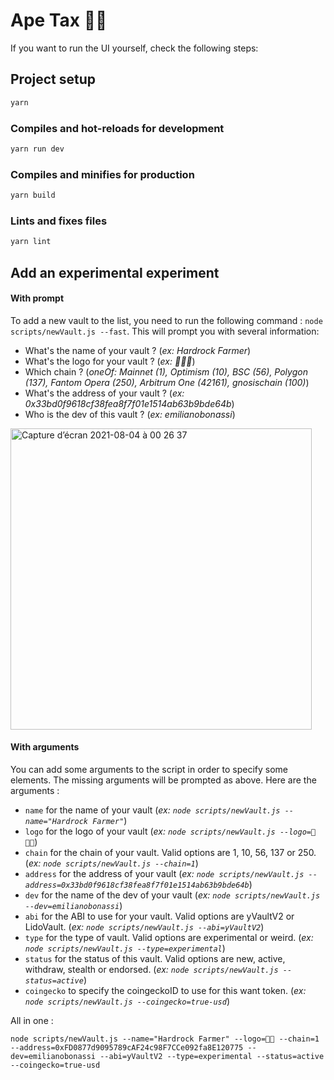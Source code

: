 # Ape Tax 🦍🧮

If you want to run the UI yourself, check the following steps:

## Project setup

```bash
yarn
```

### Compiles and hot-reloads for development

```bash
yarn run dev
```

### Compiles and minifies for production

```bash
yarn build
```

### Lints and fixes files

```bash
yarn lint
```

## Add an experimental experiment

#### With prompt
To add a new vault to the list, you need to run the following command : `node scripts/newVault.js --fast`.
This will prompt you with several information:
- What's the name of your vault ? (*ex: Hardrock Farmer*)
- What's the logo for your vault ? (*ex: 🎸👨‍🌾*)
- Which chain ? (*oneOf: Mainnet (1), Optimism (10), BSC (56), Polygon (137), Fantom Opera (250), Arbitrum One (42161), gnosischain (100)*)
- What's the address of your vault ? (*ex: 0x33bd0f9618cf38fea8f7f01e1514ab63b9bde64b*)
- Who is the dev of this vault ? (*ex: emilianobonassi*)

<img width="482" alt="Capture d’écran 2021-08-04 à 00 26 37" src="https://user-images.githubusercontent.com/9974362/128094349-de173732-ec31-4314-9d34-b73221a9099f.png">

#### With arguments
You can add some arguments to the script in order to specify some elements. The missing arguments will be prompted as above.
Here are the arguments :
- `name` for the name of your vault (*ex: `node scripts/newVault.js --name="Hardrock Farmer"`*)
- `logo` for the logo of your vault (*ex: `node scripts/newVault.js --logo=🎸👨‍🌾`*)
- `chain` for the chain of your vault. Valid options are 1, 10, 56, 137 or 250. (*ex: `node scripts/newVault.js --chain=1`*)
- `address` for the address of your vault (*ex: `node scripts/newVault.js --address=0x33bd0f9618cf38fea8f7f01e1514ab63b9bde64b`*)
- `dev` for the name of the dev of your vault (*ex: `node scripts/newVault.js --dev=emilianobonassi`*)
- `abi` for the ABI to use for your vault. Valid options are yVaultV2 or LidoVault. (*ex: `node scripts/newVault.js --abi=yVaultV2`*)
- `type` for the type of vault. Valid options are experimental or weird. (*ex: `node scripts/newVault.js --type=experimental`*)
- `status` for the status of this vault. Valid options are new, active, withdraw, stealth or endorsed. (*ex: `node scripts/newVault.js --status=active`*)
- `coingecko` to specify the coingeckoID to use for this want token. (*ex: `node scripts/newVault.js --coingecko=true-usd`*)

All in one :
```
node scripts/newVault.js --name="Hardrock Farmer" --logo=🌾🌾 --chain=1 --address=0xFD0877d9095789cAF24c98F7CCe092fa8E120775 --dev=emilianobonassi --abi=yVaultV2 --type=experimental --status=active --coingecko=true-usd
```
